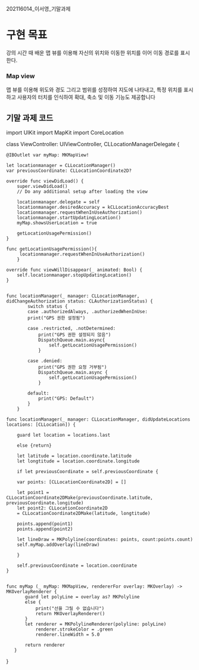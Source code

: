 202116014_이서영_기말과제    

# 구현 목표

강의 시간 때 배운 맵 뷰를 이용해 자신의 위치와 이동한 위치를 이어 이동 경로를 표시한다.

### Map view
맵 뷰를 이용해 위도와 경도 그리고 범위를 성정하여 지도에 나타내고, 특정 위치를 표시하고 사용자의 터치를 인식하여 확대, 축소 및 이동 기능도 제공합니다

## 기말 과제 코드


import UIKit
import MapKit
import CoreLocation

class ViewController: UIViewController, CLLocationManagerDelegate {
    
    @IBOutlet var myMap: MKMapView!
    
    let locationmanager = CLLocationManager()
    var previousCoordinate: CLLocationCoordinate2D?
    
    override func viewDidLoad() {
        super.viewDidLoad()
        // Do any additional setup after loading the view
        
        locationmanager.delegate = self
        locationmanager.desiredAccuracy = kCLLocationAccuracyBest
        locationmanager.requestWhenInUseAuthorization()
        locationmanager.startUpdatingLocation()
        myMap.showsUserLocation = true
    
        getLocationUsagePermission()
    }
    
    func getLocationUsagePermission(){
         locationmanager.requestWhenInUseAuthorization()
        }
    
    override func viewWillDisappear(_ animated: Bool) {
        self.locationmanager.stopUpdatingLocation()
    }
    
    
    func locationManager(_ manager: CLLocationManager, didChangeAuthorization status: CLAuthorizationStatus) {
            switch status {
            case .authorizedAlways, .authorizedWhenInUse:
            print("GPS 권한 설정됨")
                
            case .restricted, .notDetermined:
                print("GPS 권한 설정되지 않음")
                DispatchQueue.main.async{
                    self.getLocationUsagePermission()
                }
                
            case .denied:
                print("GPS 권한 요청 거부됨")
                DispatchQueue.main.async {
                    self.getLocationUsagePermission()
                }
                
            default:
                print("GPS: Default")
            }
        }

    func locationManager(_ manager: CLLocationManager, didUpdateLocations locations: [CLLocation]) {

        guard let location = locations.last
                
        else {return}
        
        let latitude = location.coordinate.latitude
        let longtitude = location.coordinate.longitude
        
        if let previousCoordinate = self.previousCoordinate {
            
        var points: [CLLocationCoordinate2D] = []
            
        let point1 = CLLocationCoordinate2DMake(previousCoordinate.latitude, previousCoordinate.longitude)
        let point2: CLLocationCoordinate2D
        = CLLocationCoordinate2DMake(latitude, longtitude)
            
        points.append(point1)
        points.append(point2)
            
        let lineDraw = MKPolyline(coordinates: points, count:points.count)
        self.myMap.addOverlay(lineDraw)
            
        }

        self.previousCoordinate = location.coordinate
    }
    
    
    func myMap (_ myMap: MKMapView, rendererFor overlay: MKOverlay) -> MKOverlayRenderer {
           guard let polyLine = overlay as? MKPolyline
           else {
               print("선을 그릴 수 없습니다")
               return MKOverlayRenderer()
           }
           let renderer = MKPolylineRenderer(polyline: polyLine)
               renderer.strokeColor = .green
               renderer.lineWidth = 5.0

           return renderer
       }
}
